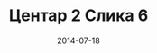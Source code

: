 ---
layout: default
modal-id: 305
date: 2014-07-18
img: centar2/DSC_0363.JPG
alt: image-alt
store: Centar2
title: Центар 2 Слика 6
description: Intro LINQ is query language for C and VB introduced in .NET 3.5 and VS 2008. LINQ simplifies querying by offering one unified language to query different types of data sources. In order to use LINQ to query data source we need LINQ provider. Many providers are posted here and there is option to create our own providers, so basically you can query everything with the right provider. This means that a single query can be used to query data from DB, XML, lists etc.. Query SyntaxLINQ queries can be written in two basic ways.

---